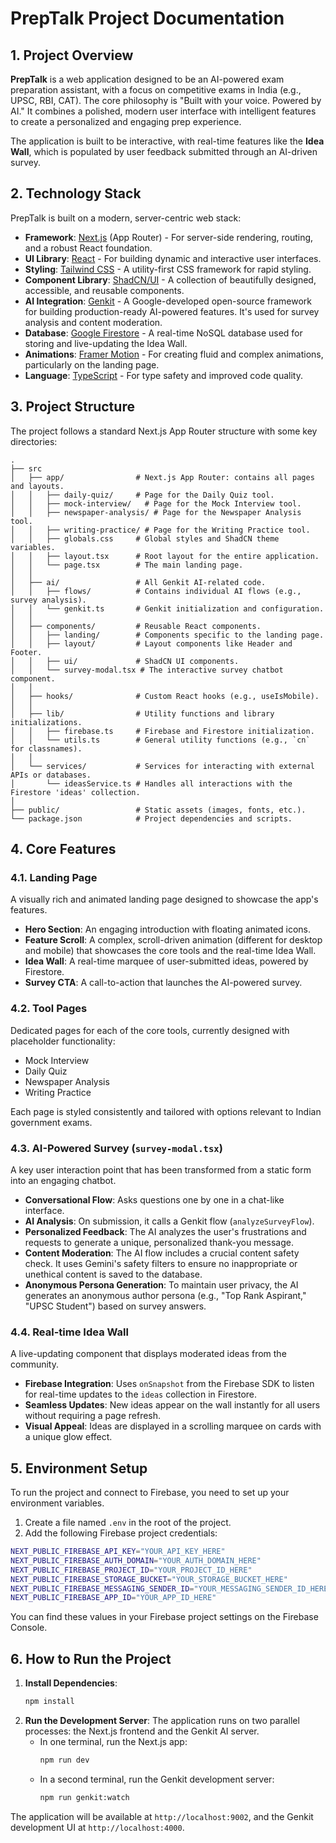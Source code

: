 # PrepTalk Project Documentation

## 1. Project Overview

**PrepTalk** is a web application designed to be an AI-powered exam preparation assistant, with a focus on competitive exams in India (e.g., UPSC, RBI, CAT). The core philosophy is "Built with your voice. Powered by AI." It combines a polished, modern user interface with intelligent features to create a personalized and engaging prep experience.

The application is built to be interactive, with real-time features like the **Idea Wall**, which is populated by user feedback submitted through an AI-driven survey.

## 2. Technology Stack

PrepTalk is built on a modern, server-centric web stack:

*   **Framework**: [Next.js](https://nextjs.org/) (App Router) - For server-side rendering, routing, and a robust React foundation.
*   **UI Library**: [React](https://react.dev/) - For building dynamic and interactive user interfaces.
*   **Styling**: [Tailwind CSS](https://tailwindcss.com/) - A utility-first CSS framework for rapid styling.
*   **Component Library**: [ShadCN/UI](https://ui.shadcn.com/) - A collection of beautifully designed, accessible, and reusable components.
*   **AI Integration**: [Genkit](https://firebase.google.com/docs/genkit) - A Google-developed open-source framework for building production-ready AI-powered features. It's used for survey analysis and content moderation.
*   **Database**: [Google Firestore](https://firebase.google.com/docs/firestore) - A real-time NoSQL database used for storing and live-updating the Idea Wall.
*   **Animations**: [Framer Motion](https://www.framer.com/motion/) - For creating fluid and complex animations, particularly on the landing page.
*   **Language**: [TypeScript](https://www.typescriptlang.org/) - For type safety and improved code quality.

## 3. Project Structure

The project follows a standard Next.js App Router structure with some key directories:

```
.
├── src
│   ├── app/                # Next.js App Router: contains all pages and layouts.
│   │   ├── daily-quiz/     # Page for the Daily Quiz tool.
│   │   ├── mock-interview/   # Page for the Mock Interview tool.
│   │   ├── newspaper-analysis/ # Page for the Newspaper Analysis tool.
│   │   ├── writing-practice/ # Page for the Writing Practice tool.
│   │   ├── globals.css     # Global styles and ShadCN theme variables.
│   │   ├── layout.tsx      # Root layout for the entire application.
│   │   └── page.tsx        # The main landing page.
│   │
│   ├── ai/                 # All Genkit AI-related code.
│   │   ├── flows/          # Contains individual AI flows (e.g., survey analysis).
│   │   └── genkit.ts       # Genkit initialization and configuration.
│   │
│   ├── components/         # Reusable React components.
│   │   ├── landing/        # Components specific to the landing page.
│   │   ├── layout/         # Layout components like Header and Footer.
│   │   ├── ui/             # ShadCN UI components.
│   │   └── survey-modal.tsx # The interactive survey chatbot component.
│   │
│   ├── hooks/              # Custom React hooks (e.g., useIsMobile).
│   │
│   ├── lib/                # Utility functions and library initializations.
│   │   ├── firebase.ts     # Firebase and Firestore initialization.
│   │   └── utils.ts        # General utility functions (e.g., `cn` for classnames).
│   │
│   └── services/           # Services for interacting with external APIs or databases.
│       └── ideasService.ts # Handles all interactions with the Firestore 'ideas' collection.
│
├── public/                 # Static assets (images, fonts, etc.).
└── package.json            # Project dependencies and scripts.
```

## 4. Core Features

### 4.1. Landing Page
A visually rich and animated landing page designed to showcase the app's features.
*   **Hero Section**: An engaging introduction with floating animated icons.
*   **Feature Scroll**: A complex, scroll-driven animation (different for desktop and mobile) that showcases the core tools and the real-time Idea Wall.
*   **Idea Wall**: A real-time marquee of user-submitted ideas, powered by Firestore.
*   **Survey CTA**: A call-to-action that launches the AI-powered survey.

### 4.2. Tool Pages
Dedicated pages for each of the core tools, currently designed with placeholder functionality:
*   Mock Interview
*   Daily Quiz
*   Newspaper Analysis
*   Writing Practice

Each page is styled consistently and tailored with options relevant to Indian government exams.

### 4.3. AI-Powered Survey (`survey-modal.tsx`)
A key user interaction point that has been transformed from a static form into an engaging chatbot.
*   **Conversational Flow**: Asks questions one by one in a chat-like interface.
*   **AI Analysis**: On submission, it calls a Genkit flow (`analyzeSurveyFlow`).
*   **Personalized Feedback**: The AI analyzes the user's frustrations and requests to generate a unique, personalized thank-you message.
*   **Content Moderation**: The AI flow includes a crucial content safety check. It uses Gemini's safety filters to ensure no inappropriate or unethical content is saved to the database.
*   **Anonymous Persona Generation**: To maintain user privacy, the AI generates an anonymous author persona (e.g., "Top Rank Aspirant," "UPSC Student") based on survey answers.

### 4.4. Real-time Idea Wall
A live-updating component that displays moderated ideas from the community.
*   **Firebase Integration**: Uses `onSnapshot` from the Firebase SDK to listen for real-time updates to the `ideas` collection in Firestore.
*   **Seamless Updates**: New ideas appear on the wall instantly for all users without requiring a page refresh.
*   **Visual Appeal**: Ideas are displayed in a scrolling marquee on cards with a unique glow effect.

## 5. Environment Setup

To run the project and connect to Firebase, you need to set up your environment variables.

1.  Create a file named `.env` in the root of the project.
2.  Add the following Firebase project credentials:

```bash
NEXT_PUBLIC_FIREBASE_API_KEY="YOUR_API_KEY_HERE"
NEXT_PUBLIC_FIREBASE_AUTH_DOMAIN="YOUR_AUTH_DOMAIN_HERE"
NEXT_PUBLIC_FIREBASE_PROJECT_ID="YOUR_PROJECT_ID_HERE"
NEXT_PUBLIC_FIREBASE_STORAGE_BUCKET="YOUR_STORAGE_BUCKET_HERE"
NEXT_PUBLIC_FIREBASE_MESSAGING_SENDER_ID="YOUR_MESSAGING_SENDER_ID_HERE"
NEXT_PUBLIC_FIREBASE_APP_ID="YOUR_APP_ID_HERE"
```
You can find these values in your Firebase project settings on the Firebase Console.

## 6. How to Run the Project

1.  **Install Dependencies**:
    ```bash
    npm install
    ```
2.  **Run the Development Server**:
    The application runs on two parallel processes: the Next.js frontend and the Genkit AI server.
    *   In one terminal, run the Next.js app:
        ```bash
        npm run dev
        ```
    *   In a second terminal, run the Genkit development server:
        ```bash
        npm run genkit:watch
        ```

The application will be available at `http://localhost:9002`, and the Genkit development UI at `http://localhost:4000`.
